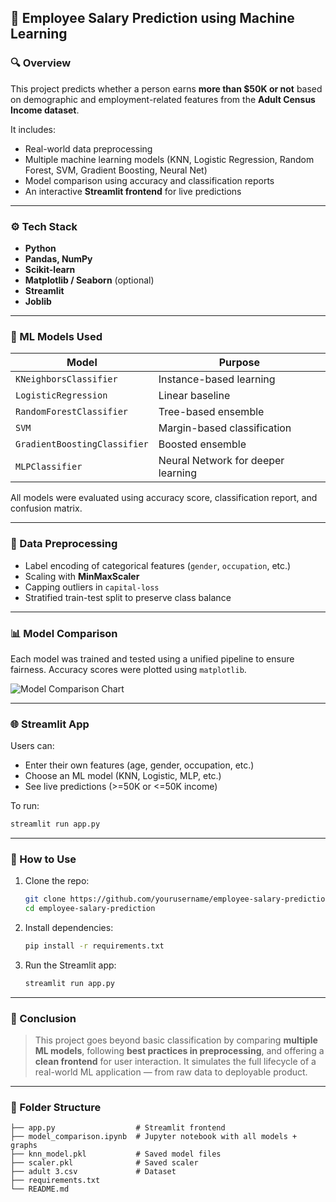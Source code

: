 ## 💼 Employee Salary Prediction using Machine Learning

### 🔍 Overview

This project predicts whether a person earns **more than \$50K or not** based on demographic and employment-related features from the **Adult Census Income dataset**.

It includes:

* Real-world data preprocessing
* Multiple machine learning models (KNN, Logistic Regression, Random Forest, SVM, Gradient Boosting, Neural Net)
* Model comparison using accuracy and classification reports
* An interactive **Streamlit frontend** for live predictions

---

### ⚙️ Tech Stack

* **Python**
* **Pandas, NumPy**
* **Scikit-learn**
* **Matplotlib / Seaborn** (optional)
* **Streamlit**
* **Joblib**

---

### 🧠 ML Models Used

| Model                        | Purpose                            |
| ---------------------------- | ---------------------------------- |
| `KNeighborsClassifier`       | Instance-based learning            |
| `LogisticRegression`         | Linear baseline                    |
| `RandomForestClassifier`     | Tree-based ensemble                |
| `SVM`                        | Margin-based classification        |
| `GradientBoostingClassifier` | Boosted ensemble                   |
| `MLPClassifier`              | Neural Network for deeper learning |

All models were evaluated using accuracy score, classification report, and confusion matrix.

---

### 🧼 Data Preprocessing

* Label encoding of categorical features (`gender`, `occupation`, etc.)
* Scaling with **MinMaxScaler**
* Capping outliers in `capital-loss`
* Stratified train-test split to preserve class balance

---

### 📊 Model Comparison

Each model was trained and tested using a unified pipeline to ensure fairness. Accuracy scores were plotted using `matplotlib`.

![Model Comparison Chart](yourimage.png) <!-- optional -->

---

### 🌐 Streamlit App

Users can:

* Enter their own features (age, gender, occupation, etc.)
* Choose an ML model (KNN, Logistic, MLP, etc.)
* See live predictions (>=50K or <=50K income)

To run:

```bash
streamlit run app.py
```

---

### 💾 How to Use

1. Clone the repo:

   ```bash
   git clone https://github.com/yourusername/employee-salary-prediction.git
   cd employee-salary-prediction
   ```

2. Install dependencies:

   ```bash
   pip install -r requirements.txt
   ```

3. Run the Streamlit app:

   ```bash
   streamlit run app.py
   ```

---

### 🏁 Conclusion

> This project goes beyond basic classification by comparing **multiple ML models**, following **best practices in preprocessing**, and offering a **clean frontend** for user interaction. It simulates the full lifecycle of a real-world ML application — from raw data to deployable product.

---

### 📁 Folder Structure

```
├── app.py                  # Streamlit frontend
├── model_comparison.ipynb  # Jupyter notebook with all models + graphs
├── knn_model.pkl           # Saved model files
├── scaler.pkl              # Saved scaler
├── adult 3.csv             # Dataset
├── requirements.txt
└── README.md
```